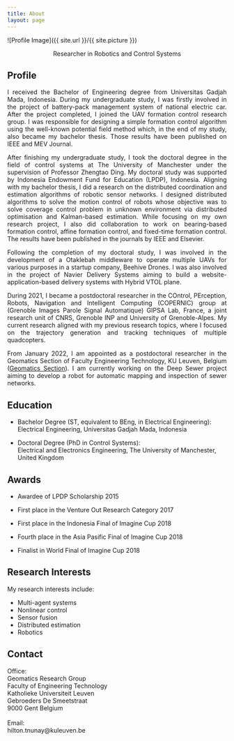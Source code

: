 ```yaml
---
title: About
layout: page
---
```

![Profile Image]({{ site.url }}/{{ site.picture }})
<p align="center"> Researcher in Robotics and Control Systems</p>

## Profile

<p align="justify">I received the Bachelor of Engineering degree from Universitas Gadjah Mada, Indonesia. During my undergraduate study, I was firstly involved in the project of battery-pack management system of national electric car. After the project completed, I joined the UAV formation control research group. I was responsible for designing a simple formation control algorithm using the well-known potential field method which, in the end of my study, also became my bachelor thesis. Those results have been published on IEEE and MEV Journal.
</p>

<p align="justify">After finishing my undergraduate study, I took the doctoral degree in the field of control systems at The University of Manchester under the supervision of Professor Zhengtao Ding. My doctoral study was supported by Indonesia Endowment Fund for Education (LPDP), Indonesia. Aligning with my bachelor thesis, I did a research on the distributed coordination and estimation algorithms of robotic sensor networks. I designed distributed algorithms to solve the motion control of robots whose objective was to solve coverage control problem in unknown environment via distributed optimisation and Kalman-based estimation. While focusing on my own research project, I also did collaboration to work on bearing-based formation control, affine formation control, and fixed-time formation control. The results have been published in the journals by IEEE and Elsevier.</p>

<p align="justify">Following the completion of my doctoral study, I was involved in the development of a Otaklebah middleware to operate multiple UAVs for various purposes in a startup company, Beehive Drones. I was also involved in the project of Navier Delivery Systems aiming to build a website-application-based delivery systems with Hybrid VTOL plane.</p>

<p align="justify">During 2021, I became a postdoctoral researcher in the COntrol, PErception, Robots, Navigation and Intelligent Computing (COPERNIC) group at (Grenoble Images Parole Signal Automatique) GIPSA Lab, France, a joint research unit of CNRS, Grenoble INP and University of Grenoble-Alpes. My current research aligned with my previous research topics, where I focused on the trajectory generation and tracking techniques of multiple quadcopters.</p>

<p align="justify">From January 2022, I am appointed as a postdoctoral researcher in the Geomatics Section of Faculty Engineering Technology, KU Leuven, Belgium (<a href="https://iiw.kuleuven.be/onderzoek/geomatics">Geomatics Section</a>). I am currently working on the Deep Sewer project aiming to develop a robot for automatic mapping and inspection of sewer networks.</p>

## Education
<ul class="education">
	<li>
		<p>
		Bachelor Degree (ST, equivalent to BEng, in Electrical Engineering):<br>
		Electrical Engineering, Universitas Gadjah Mada, Indonesia<br>
		</p>
	</li>
	<li>
		<p>
		Doctoral Degree (PhD in Control Systems):<br>
		Electrical and Electronics Engineering, The University of Manchester, United Kingdom<br>
		</p>
	</li>
</ul>

## Awards
<ul class="awards">
	<li><p>Awardee of LPDP Scholarship 2015</p></li>
	<li><p>First place in the Venture Out Research Category 2017</p></li>
	<li><p>First place in the Indonesia Final of Imagine Cup 2018</p></li>
	<li><p>Fourth place in the Asia Pasific Final of Imagine Cup 2018</p></li>
	<li><p>Finalist in World Final of Imagine Cup 2018</p></li>
</ul>

## Research Interests

<p align="justify">My research interests include:</p>

<ul class="research-interests">
	<li>Multi-agent systems</li>
	<li>Nonlinear control</li>
	<li>Sensor fusion</li>
	<li>Distributed estimation</li>
	<li>Robotics</li>
</ul>


## Contact
<p>Office:<br>
Geomatics Research Group<br>
Faculty of Engineering Technology<br>
Katholieke Universiteit Leuven<br>
Gebroeders De Smeetstraat<br>
9000 Gent Belgium <br>
<br>
Email: <br>
hilton.tnunay@kuleuven.be
</p>